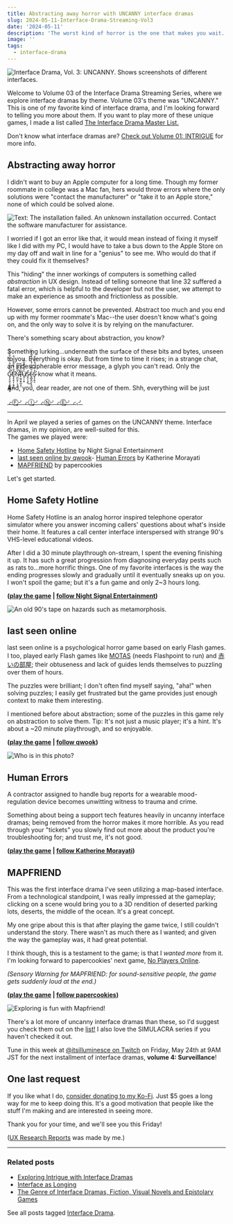 ```yaml
---
title: Abstracting away horror with UNCANNY interface dramas
slug: 2024-05-11-Interface-Drama-Streaming-Vol3
date: '2024-05-11'
description: 'The worst kind of horror is the one that makes you wait. Today, we dive into uncanny themes in interface dramas.'
image: ''
tags:
  - interface-drama
---
```


![Interface Drama, Vol. 3: UNCANNY. Shows screenshots of different interfaces.](interfacedrama-vol3-thumb.png)

Welcome to Volume 03 of the Interface Drama Streaming Series, where we explore interface dramas by theme. Volume 03's theme was "UNCANNY." This is one of my favorite kind of interface drama, and I'm looking forward to telling you more about them. If you want to play more of these unique games, I made a list called [The Interface Drama Master List.](https://illuminesce.net/interface-drama)

Don't know what interface dramas are? [Check out Volume 01: INTRIGUE](/blog/posts/2024-04-18-Interface-Drama-Streaming-Vol1/) for more info.

## Abstracting away horror

I didn't want to buy an Apple computer for a long time. Though my former roommate in college was a Mac fan, hers would throw errors where the only solutions were "contact the manufacturer" or "take it to an Apple store," none of which could be solved alone.

![Text: The installation failed. An unknown installation occurred. Contact the software manufacturer for assistance.](macerror.png)

I worried if I got an error like that, it would mean instead of fixing it myself like I did with my PC, I would have to take a bus down to the Apple Store on my day off and wait in line for a "genius" to see me. Who would do that if they could fix it themselves?

This "hiding" the inner workings of computers is something called _abstraction_ in UX design. Instead of telling someone that line 32 suffered a fatal error, which is helpful to the developer but not the user, we attempt to make an experience as smooth and frictionless as possible.

However, some errors cannot be prevented. Abstract too much and you end up with my former roommate's Mac--the user doesn't know what's going on, and the only way to solve it is by relying on the manufacturer.

There's something scary about abstraction, you know?

Something lurking...underneath the surface of these bits and bytes, unseen to you. Everything is okay. But from time to time it rises; in a strange chat, an indescipherable error message, a glyph you can't read. Only the G̷̡̧̨̼͔̝̼̯̳͇̳̭̐̏̉͋̑̀̋͛̃̀͋̏͐͋̚̕Ȩ̷̛͙̯̖̞̣̞̬̠̻̊͂͗̏̀̂͊̋͋͋Ṇ̴̛̺̫͔̹̹̘̜̎̏̄́͋͘̚͝I̶̜̰̬̫̟̪̩̥̤̎͛̑̓̕͘͝Ṳ̸̡̩̩̬̏̂̈́̀̊̃͒̒Ṥ̵̤̭͕͉̭͜E̴̜̻̬̪͕͔̯̝͑̃͌̑͗́̾͒̾̑̃́̂͂̇S̵̛͓̞̣͍̥͒͛̊̅̈́̆̂̈̀̌ know what it means.

And, you, dear reader, are not one of them. Shh, everything will be just

[⌌Ⓕ̙⌏⌌Ⓘ̙⌏⌌Ⓝ̙⌏⌌Ⓔ̙⌏⌌.̙⌏](https://forms.gle/C9bjzCqChXt2Ao5aA)

---

In April we played a series of games on the UNCANNY theme. Interface dramas, in my opinion, are well-suited for this.  
The games we played were:

- [Home Safety Hotline](https://nightsignalentertainment.itch.io/home-safety-hotline) by Night Signal Entertainment
- [last seen online by qwook](https://qwook.itch.io/last-seen-online)-   [](https://qwook.itch.io/last-seen-online)[Human Errors](https://ifdb.org/viewgame?id=14oexa2wyym73glu) by Katherine Morayati
- [MAPFRIEND](https://papercookies.itch.io/mapfriend) by papercookies

Let's get started.

## Home Safety Hotline

Home Safety Hotline is an analog horror inspired telephone operator simulator where you answer incoming callers' questions about what's inside their home. It features a call center interface interspersed with strange 90's VHS-level educational videos.

After I did a 30 minute playthrough on-stream, I spent the evening finishing it up. It has such a great progression from diagnosing everyday pests such as rats to...more horrific things. One of my favorite interfaces is the way the ending progresses slowly and gradually until it eventually sneaks up on you. I won't spoil the game; but it's a fun game and only 2~3 hours long.

**([play the game](https://nightsignalentertainment.itch.io/home-safety-hotline) | [follow Night Signal Entertainment](https://nightsignalentertainment.itch.io/))**

![An old 90's tape on hazards such as metamorphosis.](id03-hsh.jpg)

## last seen online

last seen online is a psychological horror game based on early Flash games. I too, played early Flash games like [MOTAS](https://flashpointproject.github.io/flashpoint-database/search/#5a02f47c-0f4c-4fb3-bf28-1d26538cdd36) (needs Flashpoint to run) and [赤いの部屋](https://en.wikipedia.org/wiki/Red_Room_Curse); their obtuseness and lack of guides lends themselves to puzzling over them of hours.

The puzzles were brilliant; I don't often find myself saying, "aha!" when solving puzzles; I easily get frustrated but the game provides just enough context to make them interesting.

I mentioned before about abstraction; some of the puzzles in this game rely on abstraction to solve them. Tip: It's not just a music player; it's a hint. It's about a ~20 minute playthrough, and so enjoyable.

**([play the game](https://qwook.itch.io/last-seen-online) | [follow qwook](https://qwook.itch.io/))**

![Who is in this photo?](id03-lastseenonline.png)

## Human Errors

A contractor assigned to handle bug reports for a wearable mood-regulation device becomes unwitting witness to trauma and crime.

Something about being a support tech features heavily in uncanny interface dramas; being removed from the horror makes it more horrible. As you read through your "tickets" you slowly find out more about the product you're troubleshooting for; and trust me, it's not good.

**([play the game](../../kmorayati/human-errors.html) | [follow Katherine Morayati](https://x.com/morayati))**

## MAPFRIEND

This was the first interface drama I've seen utilizing a map-based interface. From a technological standpoint, I was really impressed at the gameplay; clicking on a scene would bring you to a 3D rendition of deserted parking lots, deserts, the middle of the ocean. It's a great concept.

My one gripe about this is that after playing the game twice, I still couldn't understand the story. There wasn't as much there as I wanted; and given the way the gameplay was, it had great potential.

I think though, this is a testament to the game; is that I _wanted more_ from it. I'm looking forward to papercookies' next game, [No Players Online](https://papercookies.itch.io/no-players-online).

_(Sensory Warning for MAPFRIEND: for sound-sensitive people, the game gets suddenly loud at the end.)_

**([play the game](https://papercookies.itch.io/mapfriend) | [follow papercookies](https://papercookies.itch.io))**

![Exploring is fun with Mapfriend!](id03-mapfriend.gif)

There's a lot more of uncanny interface dramas than these, so I'd suggest you check them out on the [list!](https://illuminesce.net/interface-drama) I also love the SIMULACRA series if you haven't checked it out.

Tune in this week at [@itsilluminesce on Twitch](https://www.twitch.tv/itsilluminesce) on Friday, May 24th at 9AM JST for the next installment of interface dramas, **volume 4: Surveillance**!

## One last request

If you like what I do, [consider donating to my Ko-Fi](https://ko-fi.com/illuminesce). Just $5 goes a long way for me to keep doing this. It's a good motivation that people like the stuff I'm making and are interested in seeing more.

Thank you for your time, and we'll see you this Friday!

([UX Research Reports](https://forms.gle/C9bjzCqChXt2Ao5aA) was made by me.)

---

### Related posts

- [Exploring Intrigue with Interface Dramas](/blog/posts/2024-04-22-Interface-Drama-Streaming-Vol1/)
- [Interface as Longing](/blog/posts/2024-05-11-Interface-Drama-Streaming-Vol2/)
- [The Genre of Interface Dramas, Fiction, Visual Novels and Epistolary Games](/blog/posts/2023-08-22-Interface-Drama/)

See all posts tagged [Interface Drama](/tags/interface-drama/).
